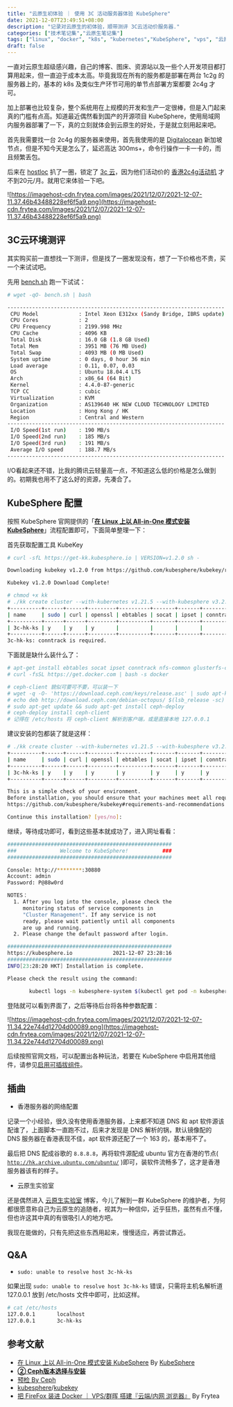 ```yaml
---
title: "云原生初体验 ｜ 使用 3C 活动服务器体验 KubeSphere"
date: 2021-12-07T23:49:51+08:00
description: "记录对云原生的初体验，顺带测评 3C云活动价服务器."
categories: ["技术笔记集","云原生笔记集"]
tags: ["linux", "docker", "k8s", "kubernetes","KubeSphere", "vps", "云原生"]
draft: false
---
```


一直对云原生超级感兴趣，自己的博客、图床、资源站以及一些个人开发项目都打算用起来，但一直迫于成本太高。毕竟我现在所有的服务都是部署在两台 1c2g 的服务器上的，基本的 k8s 及类似生产环节可用的单节点部署方案都要 2c4g 才可。

加上部署也比较复杂，整个系统用在上规模的开发和生产一定很棒，但是入门起来真的门槛有点高。知道最近偶然看到国产的开源项目 KubeSphere，使用局域网内服务器部署了一下，真的立刻就体会到云原生的好处，于是就立刻用起来吧。

首先我需要找一台 2c4g 的服务器来使用，首先我使用的是 [Digitalocean](https://www.digitalocean.com) 新加坡节点，但是不知今天是怎么了，延迟高达 300ms+，命令行操作一卡一卡的，而且频繁丢包。

后来在 [hostloc](https://hostloc.com) 扒了一圈，锁定了 [3c 云](http://www.3cccy.com)，因为他们活动价的 [香港2c4g活动机](http://www.3cccy.com/cart?action=configureproduct&pid=355) 才不到20元/月。就用它来体验一下吧。

![https://imagehost-cdn.frytea.com/images/2021/12/07/2021-12-07-11.37.46b43488228ef6f5a9.png](https://imagehost-cdn.frytea.com/images/2021/12/07/2021-12-07-11.37.46b43488228ef6f5a9.png)

## 3C云环境测评

其实购买前一直想找一下测评，但是找了一圈发现没有，想了一下价格也不贵，买一个来试试吧。

先用 [bench.sh](http://bench.sh) 跑一下试试：

```bash
# wget -qO- bench.sh | bash

----------------------------------------------------------------------
 CPU Model             : Intel Xeon E312xx (Sandy Bridge, IBRS update)
 CPU Cores             : 2
 CPU Frequency         : 2199.998 MHz
 CPU Cache             : 4096 KB
 Total Disk            : 16.0 GB (1.8 GB Used)
 Total Mem             : 3951 MB (76 MB Used)
 Total Swap            : 4093 MB (0 MB Used)
 System uptime         : 0 days, 0 hour 36 min
 Load average          : 0.11, 0.07, 0.03
 OS                    : Ubuntu 18.04.4 LTS
 Arch                  : x86_64 (64 Bit)
 Kernel                : 4.4.0-87-generic
 TCP CC                : cubic
 Virtualization        : KVM
 Organization          : AS139640 HK NEW CLOUD TECHNOLOGY LIMITED
 Location              : Hong Kong / HK
 Region                : Central and Western
----------------------------------------------------------------------
 I/O Speed(1st run)    : 190 MB/s
 I/O Speed(2nd run)    : 185 MB/s
 I/O Speed(3rd run)    : 191 MB/s
 Average I/O speed     : 188.7 MB/s
----------------------------------------------------------------------
```

I/O看起来还不错，比我的腾讯云轻量高一点，不知道这么低的价格是怎么做到的。初期我也用不了这么好的资源，先凑合了。

## KubeSphere 配置

按照 KubeSphere 官网提供的「**[在 Linux 上以 All-in-One 模式安装 KubeSphere](https://kubesphere.io/zh/docs/quick-start/all-in-one-on-linux/)**」流程配置即可，下面简单整理一下：

首先获取配置工具 KubeKey

```bash
# curl -sfL https://get-kk.kubesphere.io | VERSION=v1.2.0 sh -

Downloading kubekey v1.2.0 from https://github.com/kubesphere/kubekey/releases/download/v1.2.0/kubekey-v1.2.0-linux-amd64.tar.gz ...

Kubekey v1.2.0 Download Complete!

# chmod +x kk
# ./kk create cluster --with-kubernetes v1.21.5 --with-kubesphere v3.2.0
+----------+------+------+---------+----------+-------+-------+-----------+--------+------------+-------------+------------------+--------------+
| name     | sudo | curl | openssl | ebtables | socat | ipset | conntrack | docker | nfs client | ceph client | glusterfs client | time         |
+----------+------+------+---------+----------+-------+-------+-----------+--------+------------+-------------+------------------+--------------+
| 3c-hk-ks | y    | y    | y       |          |       |       |           |        |            |             |                  | HKT 22:23:03 |
+----------+------+------+---------+----------+-------+-------+-----------+--------+------------+-------------+------------------+--------------+
3c-hk-ks: conntrack is required.
```

下面就是缺什么装什么了：

```bash
# apt-get install ebtables socat ipset conntrack nfs-common glusterfs-client -y
# curl -fsSL https://get.docker.com | bash -s docker

# ceph-client 貌似可要可不要，可以装一下
# wget -q -O- 'https://download.ceph.com/keys/release.asc' | sudo apt-key add -
# echo deb http://download.ceph.com/debian-octopus/ $(lsb_release -sc) main | sudo tee /etc/apt/sources.list.d/ceph.list
# sudo apt-get update && sudo apt-get install ceph-deploy
# ceph-deploy install ceph-client
# 记得在 /etc/hosts 将 ceph-client 解析到客户端，或是直接本地 127.0.0.1
```

建议安装的包都装了就是这样：

```bash
# ./kk create cluster --with-kubernetes v1.21.5 --with-kubesphere v3.2.0
+----------+------+------+---------+----------+-------+-------+-----------+----------+------------+-------------+------------------+--------------+
| name     | sudo | curl | openssl | ebtables | socat | ipset | conntrack | docker   | nfs client | ceph client | glusterfs client | time         |
+----------+------+------+---------+----------+-------+-------+-----------+----------+------------+-------------+------------------+--------------+
| 3c-hk-ks | y    | y    | y       | y        | y     | y     | y         | 20.10.11 | y          | y           | y                | HKT 22:52:12 |
+----------+------+------+---------+----------+-------+-------+-----------+----------+------------+-------------+------------------+--------------+

This is a simple check of your environment.
Before installation, you should ensure that your machines meet all requirements specified at
https://github.com/kubesphere/kubekey#requirements-and-recommendations

Continue this installation? [yes/no]:
```

继续，等待成功即可，看到这些基本就成功了，进入网址看看：

```bash
#####################################################                                                                                                                                             [794/1947]
###              Welcome to KubeSphere!           ###
#####################################################

Console: http://********:30880
Account: admin
Password: P@88w0rd

NOTES：
  1. After you log into the console, please check the
     monitoring status of service components in
     "Cluster Management". If any service is not
     ready, please wait patiently until all components
     are up and running.
  2. Please change the default password after login.

#####################################################
https://kubesphere.io             2021-12-07 23:28:16
#####################################################
INFO[23:28:20 HKT] Installation is complete.

Please check the result using the command:

       kubectl logs -n kubesphere-system $(kubectl get pod -n kubesphere-system -l app=ks-install -o jsonpath='{.items[0].metadata.name}') -f
```

登陆就可以看到界面了，之后等待后台将各种参数配置：

![https://imagehost-cdn.frytea.com/images/2021/12/07/2021-12-07-11.34.22e744d12704d00089.png](https://imagehost-cdn.frytea.com/images/2021/12/07/2021-12-07-11.34.22e744d12704d00089.png)

后续按照官网文档，可以配置出各种玩法，若要在 KubeSphere 中启用其他组件，请参见[启用可插拔组件](https://kubesphere.io/zh/docs/pluggable-components/)。

## 插曲

- 香港服务器的网络配置

记录一个小经验，很久没有使用香港服务器，上来都不知道 DNS 和 apt 软件源该配谁了，上面脚本一直跑不过，后来才发现是 DNS 解析的锅，默认镜像配的 DNS 服务器在香港表现不佳，apt 软件源还配了一个 163 的，基本用不了。

最后把 DNS 配成谷歌的 `8.8.8.8`，再将软件源配成 ubuntu 官方在香港的节点( [`http://hk.archive.ubuntu.com/ubuntu/`](http://hk.archive.ubuntu.com/ubuntu/) )即可，装软件流畅多了，这才是香港服务器该有的样子。

- 云原生实验室

还是偶然进入 [云原生实验室](https://fuckcloudnative.io) 博客，今儿了解到一群 KubeSphere 的维护者，为何都很愿意称自己为云原生的追随者，视其为一种信仰，近乎狂热，虽然有点不懂，但也许这其中真的有很吸引人的地方吧。

我现在能做的，只有先把这些东西用起来，慢慢适应，再尝试靠近。

## Q&A

- `sudo: unable to resolve host 3c-hk-ks`

如果出现 `sudo: unable to resolve host 3c-hk-ks` 错误，只需将主机名解析道 127.0.0.1 放到 /etc/hosts 文件中即可，比如这样。

```bash
# cat /etc/hosts
127.0.0.1       localhost
127.0.0.1       3c-hk-ks
```

## 参考文献

- [在 Linux 上以 All-in-One 模式安装 KubeSphere](https://kubesphere.io/zh/docs/quick-start/all-in-one-on-linux/) By [KubeSphere](https://kubesphere.io/zh/)
- **[② Ceph版本选择与安装](https://www.jianshu.com/p/e7582ec55900)**
- [预检 By Ceph](http://docs.ceph.org.cn/start/quick-start-preflight/#ceph)
- [kubesphere](https://github.com/kubesphere)/[kubekey](https://github.com/kubesphere/kubekey)
- [把 FireFox 装进 Docker ｜ VPS/群晖 搭建『云端/内网 浏览器』](https://www.frytea.com/technology/tips/setting-up-cloud-browser-using-vps/) By Frytea